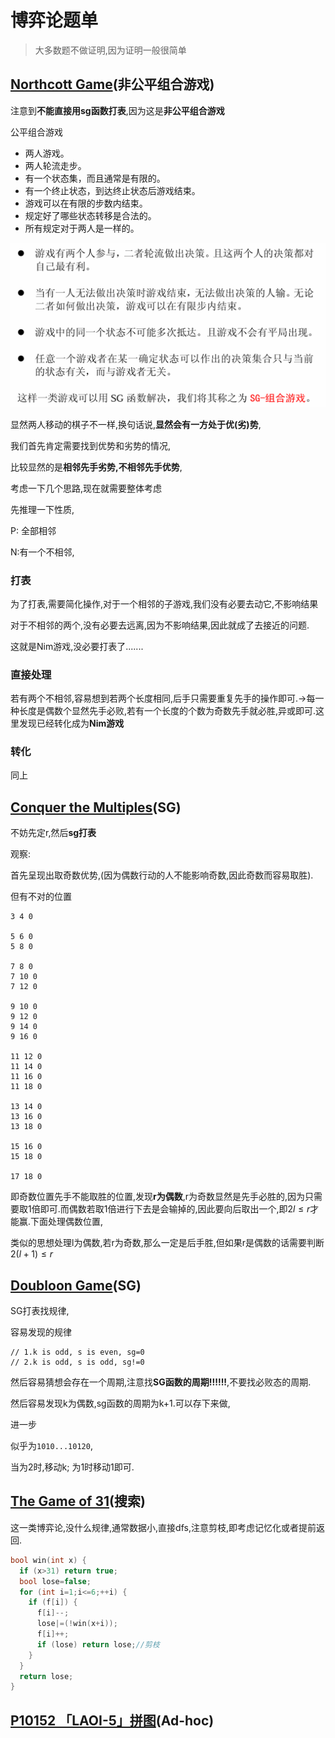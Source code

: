 # 博弈论题单

> 大多数题不做证明,因为证明一般很简单

## [Northcott Game](https://acm.hdu.edu.cn/showproblem.php?pid=1730)(**非公平组合游戏**)

注意到**不能直接用sg函数打表**,因为这是**非公平组合游戏**

公平组合游戏

- 两人游戏。
- 两人轮流走步。
- 有一个状态集，而且通常是有限的。
- 有一个终止状态，到达终止状态后游戏结束。
- 游戏可以在有限的步数内结束。
- 规定好了哪些状态转移是合法的。
- 所有规定对于两人是一样的。

![image-20250325215333307](博弈论.assets/image-20250325215333307.png)

显然两人移动的棋子不一样,换句话说,**显然会有一方处于优(劣)势**,

我们首先肯定需要找到优势和劣势的情况,

比较显然的是**相邻先手劣势,不相邻先手优势**,

考虑一下几个思路,现在就需要整体考虑

先推理一下性质,

P: 全部相邻

N:有一个不相邻,

### 打表

为了打表,需要简化操作,对于一个相邻的子游戏,我们没有必要去动它,不影响结果

对于不相邻的两个,没有必要去远离,因为不影响结果,因此就成了去接近的问题.

这就是Nim游戏,没必要打表了.......

### 直接处理

若有两个不相邻,容易想到若两个长度相同,后手只需要重复先手的操作即可.->每一种长度是偶数个显然先手必败,若有一个长度的个数为奇数先手就必胜,异或即可.这里发现已经转化成为**Nim游戏**

### 转化

同上

## [Conquer the Multiples](https://qoj.ac/contest/1913/problem/9039)(**SG**)

不妨先定r,然后**sg打表**

观察:

首先呈现出取奇数优势,(因为偶数行动的人不能影响奇数,因此奇数而容易取胜).

但有不对的位置

```
3 4 0

5 6 0
5 8 0

7 8 0
7 10 0
7 12 0

9 10 0
9 12 0
9 14 0
9 16 0

11 12 0
11 14 0
11 16 0
11 18 0

13 14 0
13 16 0
13 18 0

15 16 0
15 18 0

17 18 0
```

即奇数位置先手不能取胜的位置,发现**r为偶数**,r为奇数显然是先手必胜的,因为只需要取1倍即可.而偶数若取1倍进行下去是会输掉的,因此要向后取出一个,即$2l\le r$才能赢.下面处理偶数位置,

类似的思想处理l为偶数,若r为奇数,那么一定是后手胜,但如果r是偶数的话需要判断$2(l+1)\le r$

## [Doubloon Game](https://acm.hdu.edu.cn/showproblem.php?pid=4203)(SG)

SG打表找规律,

容易发现的规律

```
// 1.k is odd, s is even, sg=0
// 2.k is odd, s is odd, sg!=0
```

然后容易猜想会存在一个周期,注意找**SG函数的周期!!!!!!**,不要找必败态的周期.

然后容易发现k为偶数,sg函数的周期为k+1.可以存下来做,

进一步

似乎为`1010...10120`,

当为2时,移动k; 为1时移动1即可.

## [The Game of 31](https://acm.hdu.edu.cn/showproblem.php?pid=4155)(搜索)

这一类博弈论,没什么规律,通常数据小,直接dfs,注意剪枝,即考虑记忆化或者提前返回.

```cpp
bool win(int x) {
  if (x>31) return true;
  bool lose=false;
  for (int i=1;i<=6;++i) {
    if (f[i]) {
      f[i]--;
      lose|=(!win(x+i));
      f[i]++;
      if (lose) return lose;//剪枝
    }
  }
  return lose;
}
```

## [P10152 「LAOI-5」拼图](https://www.luogu.com.cn/problem/P10152)(Ad-hoc)

